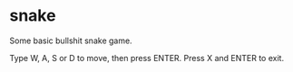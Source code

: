 # snake
Some basic bullshit snake game.

Type W, A, S or D to move, then press ENTER.
Press X and ENTER to exit.
